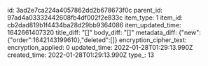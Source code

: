 id: 3ad2e7ca224a4057862dd2b678673f0c
parent_id: 97ad4a03332442608fb4df002f2e833c
item_type: 1
item_id: cb2dad819b1f4434ba28d29bb9364086
item_updated_time: 1642661407320
title_diff: "[]"
body_diff: "[]"
metadata_diff: {"new":{"order":1642143199610},"deleted":[]}
encryption_cipher_text: 
encryption_applied: 0
updated_time: 2022-01-28T01:29:13.990Z
created_time: 2022-01-28T01:29:13.990Z
type_: 13